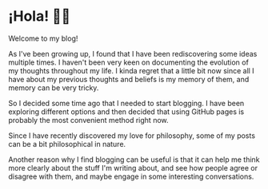 # ¡Hola! 👋🏽

Welcome to my blog!

As I've been growing up, I found that I have been rediscovering some ideas multiple times. I haven't been very keen on documenting the evolution of my thoughts throughout my life. I kinda regret that a little bit now since all I have about my previous thoughts and beliefs is my memory of them, and memory can be very tricky.

So I decided some time ago that I needed to start blogging. I have been exploring different options and then decided that using GitHub pages is probably the most convenient method right now.

Since I have recently discovered my love for philosophy, some of my posts can be a bit philosophical in nature.

Another reason why I find blogging can be useful is that it can help me think more clearly about the stuff I'm writing about, and see how people agree or disagree with them, and maybe engage in some interesting conversations.
